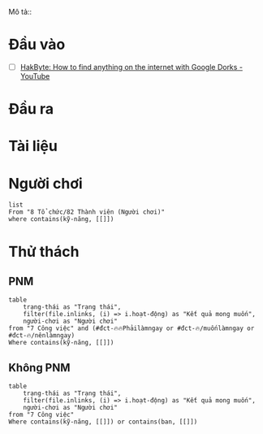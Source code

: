 Mô tả::
# Đầu vào
- [ ] [HakByte: How to find anything on the internet with Google Dorks - YouTube](https://www.youtube.com/watch?v=lESeJ3EViCo)
# Đầu ra
# Tài liệu

# Người chơi
```dataview
list
From "8 Tổ chức/82 Thành viên (Người chơi)" 
where contains(kỹ-năng, [[]])
```


# Thử thách
## PNM
```dataview
table 
	trạng-thái as "Trạng thái", 
	filter(file.inlinks, (i) => i.hoạt-động) as "Kết quả mong muốn",
	người-chơi as "Người chơi"
from "7 Công việc" and (#đct-🔥🔥Phảilàmngay or #đct-🔥/muốnlàmngay or #đct-🔥/nênlàmngay)
Where contains(kỹ-năng, [[]])
```
## Không PNM
```dataview
table 
	trạng-thái as "Trạng thái", 
	filter(file.inlinks, (i) => i.hoạt-động) as "Kết quả mong muốn",
	người-chơi as "Người chơi"
from "7 Công việc"
Where contains(kỹ-năng, [[]]) or contains(ban, [[]])
```